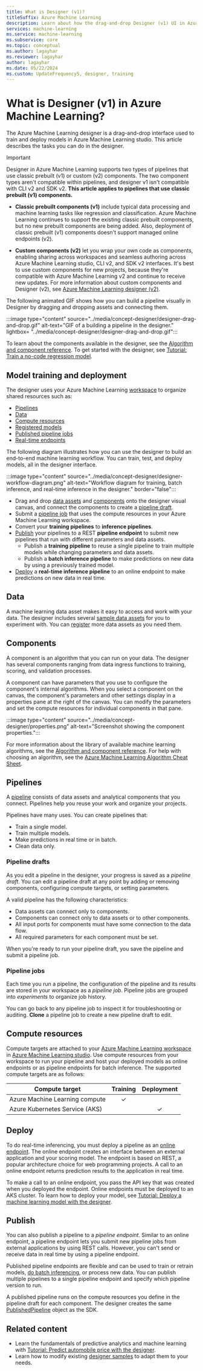```yaml
---
title: What is Designer (v1)?
titleSuffix: Azure Machine Learning
description: Learn about how the drag-and-drop Designer (v1) UI in Azure Machine Learning studio enables model training and deployment tasks.
services: machine-learning
ms.service: machine-learning
ms.subservice: core
ms.topic: conceptual
ms.author: lagayhar
ms.reviewer: lagayhar
author: lagayhar
ms.date: 05/22/2024
ms.custom: UpdateFrequency5, designer, training
---
```


# What is Designer (v1) in Azure Machine Learning?

The Azure Machine Learning designer is a drag-and-drop interface used to train and deploy models in Azure Machine Learning studio. This article describes the tasks you can do in the designer.

> [!IMPORTANT]
> Designer in Azure Machine Learning supports two types of pipelines that use classic prebuilt (v1) or custom (v2) components. The two component types aren't compatible within pipelines, and designer v1 isn't compatible with CLI v2 and SDK v2. **This article applies to pipelines that use classic prebuilt (v1) components.**
> 
> - **Classic prebuilt components (v1)** include typical data processing and machine learning tasks like regression and classification. Azure Machine Learning continues to support the existing classic prebuilt components, but no new prebuilt components are being added. Also, deployment of classic prebuilt (v1) components doesn't support managed online endpoints (v2). 
> 
> - **Custom components (v2)** let you wrap your own code as components, enabling sharing across workspaces and seamless authoring across Azure Machine Learning studio, CLI v2, and SDK v2 interfaces. It's best to use custom components for new projects, because they're compatible with Azure Machine Learning v2 and continue to receive new updates. For more information about custom components and Designer (v2), see [Azure Machine Learning designer (v2)](../concept-designer.md?view=azureml-api-2&preserve-view=true).

The following animated GIF shows how you can build a pipeline visually in Designer by dragging and dropping assets and connecting them.

:::image type="content" source="../media/concept-designer/designer-drag-and-drop.gif" alt-text="GIF of a building a pipeline in the designer." lightbox= "../media/concept-designer/designer-drag-and-drop.gif":::

To learn about the components available in the designer, see the [Algorithm and component reference](../algorithm-module-reference/module-reference.md). To get started with the designer, see [Tutorial: Train a no-code regression model](tutorial-designer-automobile-price-train-score.md).

## Model training and deployment

The designer uses your Azure Machine Learning [workspace](../concept-workspace.md) to organize shared resources such as:

- [Pipelines](#pipelines)
- [Data](#data)
- [Compute resources](#compute)
- [Registered models](concept-azure-machine-learning-architecture.md#models)
- [Published pipeline jobs](#publish)
- [Real-time endpoints](#deploy)

The following diagram illustrates how you can use the designer to build an end-to-end machine learning workflow. You can train, test, and deploy models, all in the designer interface.

:::image type="content" source="../media/concept-designer/designer-workflow-diagram.png" alt-text="Workflow diagram for training, batch inference, and real-time inference in the designer." border="false":::

- Drag and drop [data assets](#data) and [components](#components) onto the designer visual canvas, and connect the components to create a [pipeline draft](#pipeline-drafts).
- Submit a [pipeline job](#pipeline-jobs) that uses the compute resources in your Azure Machine Learning workspace.
- Convert your **training pipelines** to **inference pipelines**.
- [Publish](#publish) your pipelines to a REST **pipeline endpoint** to submit new pipelines that run with different parameters and data assets.
  - Publish a **training pipeline** to reuse a single pipeline to train multiple models while changing parameters and data assets.
  - Publish a **batch inference pipeline** to make predictions on new data by using a previously trained model.
- [Deploy](#deploy) a **real-time inference pipeline** to an online endpoint to make predictions on new data in real time.

## Data

A machine learning data asset makes it easy to access and work with your data. The designer includes several [sample data assets](samples-designer.md#datasets) for you to experiment with. You can [register](how-to-create-register-datasets.md) more data assets as you need them.

## Components

A component is an algorithm that you can run on your data. The designer has several components ranging from data ingress functions to training, scoring, and validation processes.

A component can have parameters that you use to configure the component's internal algorithms. When you select a component on the canvas, the component's parameters and other settings display in a properties pane at the right of the canvas. You can modify the parameters and set the compute resources for individual components in that pane.

:::image type="content" source="../media/concept-designer/properties.png" alt-text="Screenshot showing the component properties.":::

For more information about the library of available machine learning algorithms, see the [Algorithm and component reference](../component-reference/component-reference.md). For help with choosing an algorithm, see the [Azure Machine Learning Algorithm Cheat Sheet](algorithm-cheat-sheet.md).

## Pipelines

A [pipeline](../concept-ml-pipelines.md) consists of data assets and analytical components that you connect. Pipelines help you reuse your work and organize your projects.

Pipelines have many uses. You can create pipelines that:

- Train a single model.
- Train multiple models.
- Make predictions in real time or in batch.
- Clean data only.

### Pipeline drafts

As you edit a pipeline in the designer, your progress is saved as a *pipeline draft*. You can edit a pipeline draft at any point by adding or removing components, configuring compute targets, or setting parameters.

A valid pipeline has the following characteristics:

- Data assets can connect only to components.
- Components can connect only to data assets or to other components.
- All input ports for components must have some connection to the data flow.
- All required parameters for each component must be set.

When you're ready to run your pipeline draft, you save the pipeline and submit a pipeline job.

### Pipeline jobs

Each time you run a pipeline, the configuration of the pipeline and its results are stored in your workspace as a *pipeline job*. Pipeline jobs are grouped into *experiments* to organize job history.

You can go back to any pipeline job to inspect it for troubleshooting or auditing. **Clone** a pipeline job to create a new pipeline draft to edit.

## <a name="compute"></a> Compute resources

Compute targets are attached to your [Azure Machine Learning workspace](../concept-workspace.md) in [Azure Machine Learning studio](https://ml.azure.com). Use compute resources from your workspace to run your pipeline and host your deployed models as online endpoints or as pipeline endpoints for batch inference. The supported compute targets are as follows:

| Compute target | Training | Deployment |
| ---- |:----:|:----:|
| Azure Machine Learning compute | ✓ | |
| Azure Kubernetes Service (AKS) | | ✓ |

## Deploy

To do real-time inferencing, you must deploy a pipeline as an [online endpoint](../concept-endpoints-online.md). The online endpoint creates an interface between an external application and your scoring model. The endpoint is based on REST, a popular architecture choice for web programming projects. A call to an online endpoint returns prediction results to the application in real time.

To make a call to an online endpoint, you pass the API key that was created when you deployed the endpoint. Online endpoints must be deployed to an AKS cluster. To learn how to deploy your model, see [Tutorial: Deploy a machine learning model with the designer](tutorial-designer-automobile-price-deploy.md).

## Publish

You can also publish a pipeline to a *pipeline endpoint*. Similar to an online endpoint, a pipeline endpoint lets you submit new pipeline jobs from external applications by using REST calls. However, you can't send or receive data in real time by using a pipeline endpoint.

Published pipeline endpoints are flexible and can be used to train or retrain models, [do batch inferencing](how-to-run-batch-predictions-designer.md), or process new data. You can publish multiple pipelines to a single pipeline endpoint and specify which pipeline version to run.

A published pipeline runs on the compute resources you define in the pipeline draft for each component. The designer creates the same [PublishedPipeline](/python/api/azureml-pipeline-core/azureml.pipeline.core.graph.publishedpipeline) object as the SDK.

## Related content

- Learn the fundamentals of predictive analytics and machine learning with [Tutorial: Predict automobile price with the designer](tutorial-designer-automobile-price-train-score.md).
- Learn how to modify existing [designer samples](samples-designer.md) to adapt them to your needs.

